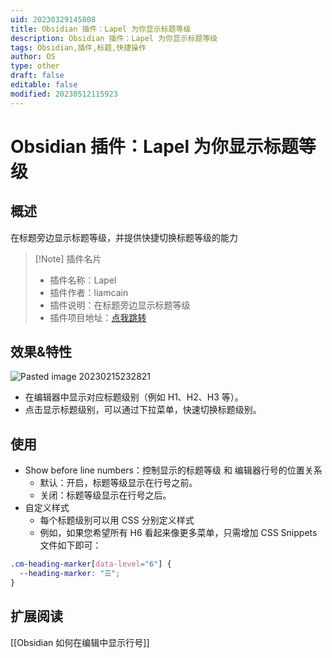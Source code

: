 ```yaml
---
uid: 20230329145808
title: Obsidian 插件：Lapel 为你显示标题等级
description: Obsidian 插件：Lapel 为你显示标题等级
tags: Obsidian,插件,标题,快捷操作
author: OS
type: other
draft: false
editable: false
modified: 20230512115923
---
```


# Obsidian 插件：Lapel 为你显示标题等级

## 概述

在标题旁边显示标题等级，并提供快捷切换标题等级的能力

> [!Note] 插件名片
>
> - 插件名称：Lapel
> - 插件作者：liamcain
> - 插件说明：在标题旁边显示标题等级
> - 插件项目地址：[点我跳转](https://github.com/liamcain/obsidian-lapel)

## 效果&特性

![Pasted image 20230215232821](https://cdn.pkmer.cn/images/9b67b733eac74ff9c2c0c7d699fd6b52_MD5.png!pkmer)

- 在编辑器中显示对应标题级别（例如 H1、H2、H3 等）。
- 点击显示标题级别，可以通过下拉菜单，快速切换标题级别。

## 使用

- Show before line numbers：控制显示的标题等级 和 编辑器行号的位置关系
    - 默认：开启，标题等级显示在行号之前。
    - 关闭：标题等级显示在行号之后。
- 自定义样式
	- 每个标题级别可以用 CSS 分别定义样式
	- 例如，如果您希望所有 H6 看起来像更多菜单，只需增加 CSS Snippets 文件如下即可：

```CSS
.cm-heading-marker[data-level="6"] {
  --heading-marker: "☰";
}
```

## 扩展阅读

[[Obsidian 如何在编辑中显示行号]]
